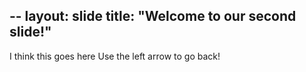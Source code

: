 --
layout: slide
title: "Welcome to our second slide!"
--
I think this goes here
Use the left arrow to go back!
